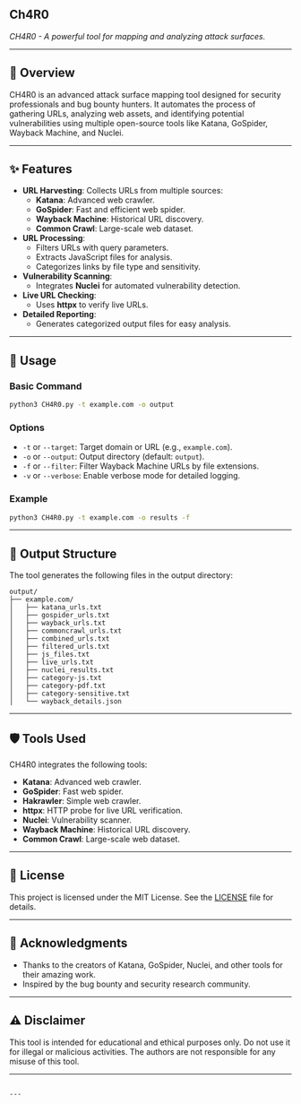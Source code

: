 ## **Ch4R0** 


*CH4R0 - A powerful tool for mapping and analyzing attack surfaces.*

---

## 📖 **Overview**
CH4R0 is an advanced attack surface mapping tool designed for security professionals and bug bounty hunters. It automates the process of gathering URLs, analyzing web assets, and identifying potential vulnerabilities using multiple open-source tools like Katana, GoSpider, Wayback Machine, and Nuclei.

---

## ✨ **Features**
- **URL Harvesting**: Collects URLs from multiple sources:
  - **Katana**: Advanced web crawler.
  - **GoSpider**: Fast and efficient web spider.
  - **Wayback Machine**: Historical URL discovery.
  - **Common Crawl**: Large-scale web dataset.
- **URL Processing**:
  - Filters URLs with query parameters.
  - Extracts JavaScript files for analysis.
  - Categorizes links by file type and sensitivity.
- **Vulnerability Scanning**:
  - Integrates **Nuclei** for automated vulnerability detection.
- **Live URL Checking**:
  - Uses **httpx** to verify live URLs.
- **Detailed Reporting**:
  - Generates categorized output files for easy analysis.

---

## 🚀 **Usage**

### Basic Command
```bash
python3 CH4R0.py -t example.com -o output
```

### Options
- `-t` or `--target`: Target domain or URL (e.g., `example.com`).
- `-o` or `--output`: Output directory (default: `output`).
- `-f` or `--filter`: Filter Wayback Machine URLs by file extensions.
- `-v` or `--verbose`: Enable verbose mode for detailed logging.

### Example
```bash
python3 CH4R0.py -t example.com -o results -f
```

---

## 📂 **Output Structure**
The tool generates the following files in the output directory:
```
output/
├── example.com/
│   ├── katana_urls.txt
│   ├── gospider_urls.txt
│   ├── wayback_urls.txt
│   ├── commoncrawl_urls.txt
│   ├── combined_urls.txt
│   ├── filtered_urls.txt
│   ├── js_files.txt
│   ├── live_urls.txt
│   ├── nuclei_results.txt
│   ├── category-js.txt
│   ├── category-pdf.txt
│   ├── category-sensitive.txt
│   └── wayback_details.json
```

---

## 🛡️ **Tools Used**
CH4R0 integrates the following tools:
- **Katana**: Advanced web crawler.
- **GoSpider**: Fast web spider.
- **Hakrawler**: Simple web crawler.
- **httpx**: HTTP probe for live URL verification.
- **Nuclei**: Vulnerability scanner.
- **Wayback Machine**: Historical URL discovery.
- **Common Crawl**: Large-scale web dataset.

---

## 📜 **License**
This project is licensed under the MIT License. See the [LICENSE](LICENSE) file for details.


---

## 🙏 **Acknowledgments**
- Thanks to the creators of Katana, GoSpider, Nuclei, and other tools for their amazing work.
- Inspired by the bug bounty and security research community.

---

## ⚠️ **Disclaimer**
This tool is intended for educational and ethical purposes only. Do not use it for illegal or malicious activities. The authors are not responsible for any misuse of this tool.

---

```

---
